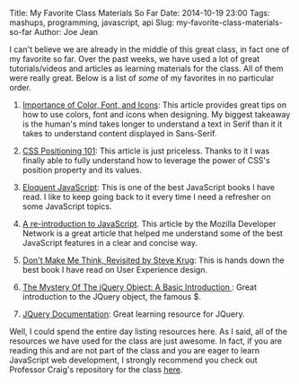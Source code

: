 Title: My Favorite Class Materials So Far
Date: 2014-10-19 23:00
Tags: mashups, programming, javascript, api
Slug: my-favorite-class-materials-so-far
Author: Joe Jean



I can't believe we are already in the middle of this great class, in fact one of my favorite so far.
Over the past weeks, we have used a lot of great tutorials/videos and articles as learning materials for the class.
All of them were really great. Below is a list of *some* of my favorites in no particular order.

1. [Importance of Color, Font, and Icons](https://infoactive.co/data-design/ch15): This article provides great tips on how to use colors, font and icons when designing. My biggest takeaway is the human's mind takes longer to understand a text in Serif than it it takes to understand content displayed in Sans-Serif.

2. [CSS Positioning 101](http://alistapart.com/article/css-positioning-101): This article is just priceless. Thanks to it I was finally able to fully understand how to leverage the power of CSS's position property and its values.

3. [Eloquent JavaScript](http://eloquentjavascript.net): This is one of the best JavaScript books I have read. I like to keep going back to it every time I need a refresher on some JavaScript topics.

4. [A re-introduction to JavaScript](https://developer.mozilla.org/en-US/docs/Web/JavaScript/A_re-introduction_to_JavaScript). This article by the Mozilla Developer Network is a great article that helped me understand some of the best JavaScript features in a clear and concise way.

5. [Don't Make Me Think, Revisited by Steve Krug](http://www.amazon.com/Dont-Make-Think-Revisited-Usability/dp/0321965515/ref=sr_1_1?s=books&ie=UTF8&qid=1414005937&sr=1-1&keywords=Don%27t+Make+Me+Think): This is hands down the best book I have read on User Experience design.

6. [The Mystery Of The jQuery Object: A Basic Introduction ](http://www.smashingmagazine.com/2014/05/29/mystery-jquery-object-syntax-basic-introduction/): Great introduction to the JQuery object, the famous $.

7. [JQuery Documentation](http://learn.jquery.com/): Great learning resource for JQuery.


Well, I could spend the entire day listing resources here. As I said, all of the resources we have used for the class are just awesome. In fact, if you are reading this and are not part of the class and you are eager to learn JavaScript web development, I strongly recommend you check out Professor Craig's repository for the class [here](https://github.com/craigprotzel/Mashups).

